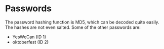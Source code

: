 # Passwords
The password hashing function is MD5, which can be decoded quite easily. The hashes are not even salted. Some of the other passwords are:
* YesWeCan (ID 1)
* oktoberfest (ID 2)
